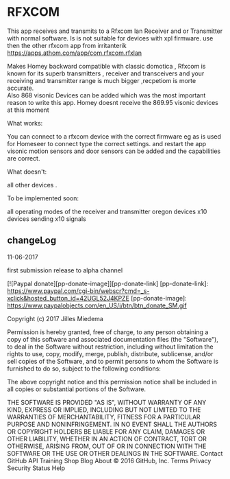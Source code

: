 ﻿# RFXCOM



This app receives and transmits to a Rfxcom lan Receiver and or Transmitter with normal software.
Is is not suitable for devices with xpl firmware. 
use then the other rfxcom app from irritanterik
https://apps.athom.com/app/com.rfxcom.rfxlan

Makes Homey backward compatible with classic domotica , Rfxcom is known for its superb transmitters , receiver and transceivers 
and your receiving and transmitter range is much bigger ,recpetiom is morte accurate.  
Also 868 visonic Devices can be added which was the most important reason to write this app.
Homey doesnt receive the 869.95 visonic devices at this moment


What works:

You can connect to a rfxcom device with the correct firmware eg as is used for Homeseer
to connect type the correct settings. and restart  the app 
visonic motion sensors and door sensors can be added and the capabilities are correct.


What doesn't:

all other devices .

To be implemented soon:

all operating modes of the receiver and transmitter
oregon devices
x10 devices 
sending x10 signals


## changeLog


11-06-2017

first submission release to alpha channel


[![Paypal donate][pp-donate-image]][pp-donate-link]
[pp-donate-link]: https://www.paypal.com/cgi-bin/webscr?cmd=_s-xclick&hosted_button_id=42UGL52J4KPZE
[pp-donate-image]: https://www.paypalobjects.com/en_US/i/btn/btn_donate_SM.gif






Copyright (c) 2017 Jilles Miedema

Permission is hereby granted, free of charge, to any person obtaining a copy of this software and associated documentation files (the "Software"), to deal in the Software without restriction, including without limitation the rights to use, copy, modify, merge, publish, distribute, sublicense, and/or sell copies of the Software, and to permit persons to whom the Software is furnished to do so, subject to the following conditions:

The above copyright notice and this permission notice shall be included in all copies or substantial portions of the Software.

THE SOFTWARE IS PROVIDED "AS IS", WITHOUT WARRANTY OF ANY KIND, EXPRESS OR IMPLIED, INCLUDING BUT NOT LIMITED TO THE WARRANTIES OF MERCHANTABILITY, FITNESS FOR A PARTICULAR PURPOSE AND NONINFRINGEMENT. IN NO EVENT SHALL THE AUTHORS OR COPYRIGHT HOLDERS BE LIABLE FOR ANY CLAIM, DAMAGES OR OTHER LIABILITY, WHETHER IN AN ACTION OF CONTRACT, TORT OR OTHERWISE, ARISING FROM, OUT OF OR IN CONNECTION WITH THE SOFTWARE OR THE USE OR OTHER DEALINGS IN THE SOFTWARE.
Contact GitHub API Training Shop Blog About
© 2016 GitHub, Inc. Terms Privacy Security Status Help



